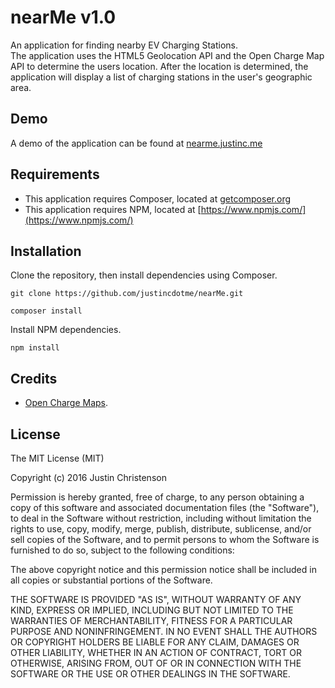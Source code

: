 # nearMe v1.0
  An application for finding nearby EV Charging Stations.  
  The application uses the HTML5 Geolocation API and the Open Charge Map API to determine the users location. 
  After the location is determined, the application will display a list of charging stations in the user's geographic area.

## Demo
  A demo of the application can be found at [nearme.justinc.me](https://nearme.justinc.me)

## Requirements
 - This application requires Composer, located at [getcomposer.org](https://getcomposer.org/)
 - This application requires NPM, located at [https://www.npmjs.com/](https://www.npmjs.com/)

## Installation

 Clone the repository, then install dependencies using Composer.
 
    git clone https://github.com/justincdotme/nearMe.git

    composer install
    
 Install NPM dependencies.
    
    npm install
    

## Credits

 -  [Open Charge Maps](http://openchargemap.org/site/develop).

## License

 The MIT License (MIT)
 
 Copyright (c) 2016 Justin Christenson
 
 Permission is hereby granted, free of charge, to any person obtaining a copy
 of this software and associated documentation files (the "Software"), to deal
 in the Software without restriction, including without limitation the rights
 to use, copy, modify, merge, publish, distribute, sublicense, and/or sell
 copies of the Software, and to permit persons to whom the Software is
 furnished to do so, subject to the following conditions:
 
 The above copyright notice and this permission notice shall be included in
 all copies or substantial portions of the Software.
 
 THE SOFTWARE IS PROVIDED "AS IS", WITHOUT WARRANTY OF ANY KIND, EXPRESS OR
 IMPLIED, INCLUDING BUT NOT LIMITED TO THE WARRANTIES OF MERCHANTABILITY,
 FITNESS FOR A PARTICULAR PURPOSE AND NONINFRINGEMENT. IN NO EVENT SHALL THE
 AUTHORS OR COPYRIGHT HOLDERS BE LIABLE FOR ANY CLAIM, DAMAGES OR OTHER
 LIABILITY, WHETHER IN AN ACTION OF CONTRACT, TORT OR OTHERWISE, ARISING FROM,
 OUT OF OR IN CONNECTION WITH THE SOFTWARE OR THE USE OR OTHER DEALINGS IN
 THE SOFTWARE.
